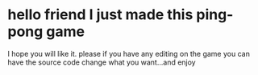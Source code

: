 # hello friend I just made this ping-pong game 
I hope you will like it.
please if you have any editing on the game you can have the source code 
change what you want...and enjoy
